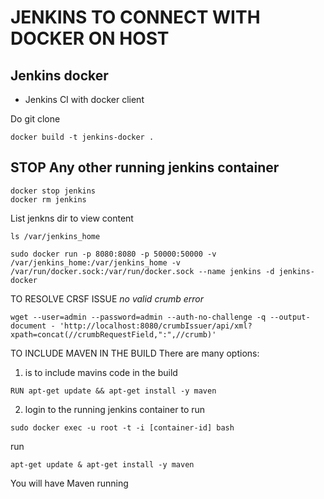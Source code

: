 # JENKINS TO CONNECT WITH DOCKER ON HOST

## Jenkins docker
* Jenkins CI with docker client


Do git clone

```
docker build -t jenkins-docker .
```
## STOP Any other running jenkins container
```
docker stop jenkins
docker rm jenkins
```

List jenkns dir to view content
```
ls /var/jenkins_home
```

```
sudo docker run -p 8080:8080 -p 50000:50000 -v /var/jenkins_home:/var/jenkins_home -v /var/run/docker.sock:/var/run/docker.sock --name jenkins -d jenkins-docker
```

TO RESOLVE CRSF ISSUE 
_no valid crumb error_
```
wget --user=admin --password=admin --auth-no-challenge -q --output-document - 'http://localhost:8080/crumbIssuer/api/xml?xpath=concat(//crumbRequestField,":",//crumb)'
```

TO INCLUDE MAVEN IN THE BUILD 
There are many options:

1. is to include mavins code in the build
```
RUN apt-get update && apt-get install -y maven 
```
2. login to the running jenkins container to run
```
sudo docker exec -u root -t -i [container-id] bash
```
run 
```
apt-get update & apt-get install -y maven
```
You will have Maven running 
